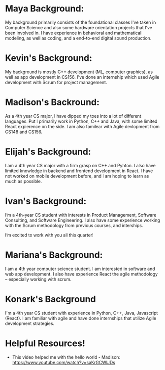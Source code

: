 # Maya Background:

My background primarily consists of the foundational classes I've taken in Computer Science and also some hardware orientation projects that I've been involved in. I have experience in behavioral and mathematical modeling, as well as coding, and a end-to-end digital sound production.

# Kevin's Background:

My background is mostly C++ development (ML, computer graphics), as well as app development in CS156. I've done an internship which used Agile development with Scrum for project management.

# Madison's Backround:
As a 4th year CS major, I have dipped my toes into a lot of different languages. Put I primarily work in Python, C++ and Java, with some limited React expierence on the side. I am also familear with Agile devlopment from CS148 and CS156.

# Elijah's Background:

I am a 4th year CS major with a firm grasp on C++ and Pyhton. I also have limited knowledge in backend and frontend development in React. I have not worked on mobile development before, and I am hoping to learn as much as possible.

# Ivan's Background:

I’m a 4th-year CS student with interests in Product Management, Software Consulting, and Software Engineering. I also have some experience working with the Scrum methodology from previous courses, and interships.

I’m excited to work with you all this quarter!

# Mariana's Background:
I am a 4th year computer science student. I am interested in software and web app development. I also have experience React the agile methodology – especially working with scrum.

# Konark's Background
I'm a 4th year CS student with experience in Python, C++, Java, Javascript (React). I am familiar with agile and have done internships that utilize Agile development strategies.

# Helpful Resources!
* This video helped me with the hello world - Madison: https://www.youtube.com/watch?v=saKrGCWlJDs
